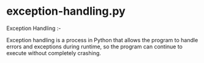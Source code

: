 # exception-handling.py
Exception Handling :-

Exception handling is a process in Python that allows the program to handle errors and exceptions during runtime, 
so the program can continue to execute without completely crashing.

